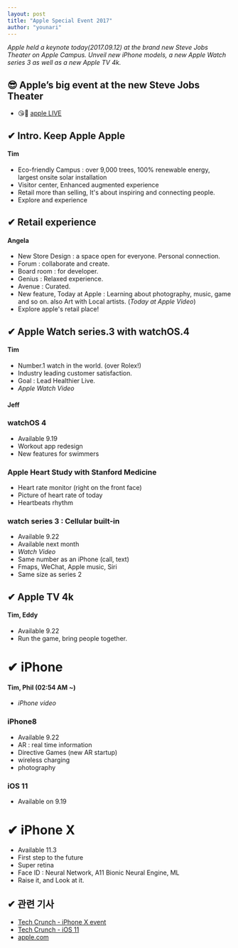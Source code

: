 ```yaml
---
layout: post
title: "Apple Special Event 2017"
author: "younari"
---
```


*Apple held a keynote today(2017.09.12) at the brand new Steve Jobs Theater on Apple Campus. Unveil new iPhone models, a new Apple Watch series 3 as well as a new Apple TV 4k.*

## 😎 Apple’s big event at the new Steve Jobs Theater <br>
- 😘🤗 [apple LIVE](https://www.apple.com/apple-events/september-2017/) 

## ✔ Intro. Keep Apple Apple
#### Tim
- Eco-friendly Campus : over 9,000 trees, 100% renewable energy, largest onsite solar installation
- Visitor center, Enhanced augmented experience
- Retail more than selling, It's about inspiring and connecting people.
- Explore and experience

## ✔ Retail experience
#### Angela
- New Store Design : a space open for everyone. Personal connection.
- Forum : collaborate and create.
- Board room : for developer.
- Genius : Relaxed experience.
- Avenue : Curated. 
- New feature, Today at Apple : Learning about photography, music, game and so on. also Art with Local artists. (*Today at Apple Video*)
- Explore apple's retail place! 

## ✔ Apple Watch series.3 with watchOS.4
#### Tim
- Number.1 watch in the world. (over Rolex!)
- Industry leading customer satisfaction.
- Goal : Lead Healthier Live. 
- *Apple Watch Video*

#### Jeff
### watchOS 4
- Available 9.19
- Workout app redesign
- New features for swimmers

### Apple Heart Study with Stanford Medicine
- Heart rate monitor (right on the front face)
- Picture of heart rate of today
- Heartbeats rhythm 

### watch series 3 : Cellular built-in
- Available 9.22
- Available next month
- *Watch Video*
- Same number as an iPhone (call, text)
- Fmaps, WeChat, Apple music, Siri
- Same size as series 2

## ✔ Apple TV 4k
#### Tim, Eddy
- Available 9.22
- Run the game, bring people together.

# ✔ iPhone 
#### Tim, Phil (02:54 AM ~)
- *iPhone video*

### iPhone8
- Available 9.22
- AR : real time information
- Directive Games (new AR startup)
- wireless charging
- photography

### iOS 11
- Available on 9.19


# ✔ iPhone X
- Available 11.3
- First step to the future
- Super retina
- Face ID : Neural Network, A11 Bionic Neural Engine, ML
- Raise it, and Look at it.


## ✔ 관련 기사
- [Tech Crunch - iPhone X event](https://techcrunch.com/2017/09/12/live-from-apples-iphone-8-iphone-x-event/) 
- [Tech Crunch - iOS 11](https://techcrunch.com/2017/09/09/animated-3d-emoji-coming-to-iphone-8-per-ios-11-firmware-leak/?ncid=rss) 
- [apple.com](https://www.apple.com/apple-events/september-2017/)
